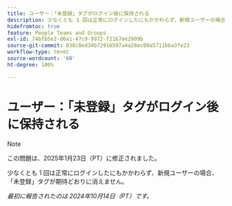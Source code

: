 ```yaml
---
title: ユーザー：「未登録」タグがログイン後に保持される
description: 少なくとも 1 回は正常にログインしたにもかかわらず、新規ユーザーの場合、「未登録」タグが期待どおりに消えません。
hidefromtoc: true
feature: People Teams and Groups
exl-id: 74bfb5e2-d6a1-47c9-9972-f2167ee2909b
source-git-commit: 838c8ed34b72916597a4a28ec00a5711bba3fe23
workflow-type: tm+mt
source-wordcount: '60'
ht-degree: 100%

---
```


# ユーザー：「未登録」タグがログイン後に保持される

>[!NOTE]
>
>この問題は、2025年1月23日（PT）に修正されました。

少なくとも 1 回は正常にログインしたにもかかわらず、新規ユーザーの場合、「未登録」タグが期待どおりに消えません。

_最初に報告されたのは 2024年10月14日（PT）です。_
